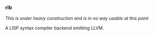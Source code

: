 ### rib

*This is under heavy construction and is in no way usable at this point*

A LISP syntax compiler backend emitting LLVM.
